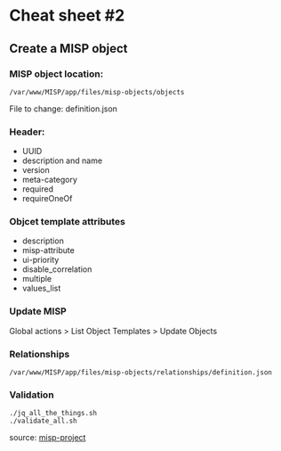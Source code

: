 # Cheat sheet #2

## Create a MISP object

### MISP object location: 

```
/var/www/MISP/app/files/misp-objects/objects
```

File to change: definition.json 

### Header:
- UUID
- description and name
- version
- meta-category
- required
- requireOneOf

### Objcet template attributes
- description
- misp-attribute
- ui-priority
- disable_correlation
- multiple
- values_list


### Update MISP
Global actions > List Object Templates > Update Objects

### Relationships

```
/var/www/MISP/app/files/misp-objects/relationships/definition.json
```

### Validation

```
./jq_all_the_things.sh
./validate_all.sh
```

source: 
[misp-project](https://www.misp-project.org/2021/03/17/MISP-Objects-101.html/)
